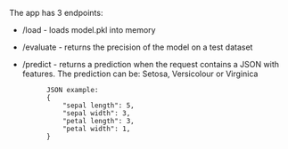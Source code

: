 The app has 3 endpoints:
- /load - loads model.pkl into memory

- /evaluate - returns the precision of the model on a test dataset

- /predict - returns a prediction when the request contains a JSON with features. The prediction can be: Setosa, Versicolour or Virginica

            JSON example:
            {
                "sepal length": 5,
                "sepal width": 3,
                "petal length": 3,
                "petal width": 1,
            }

